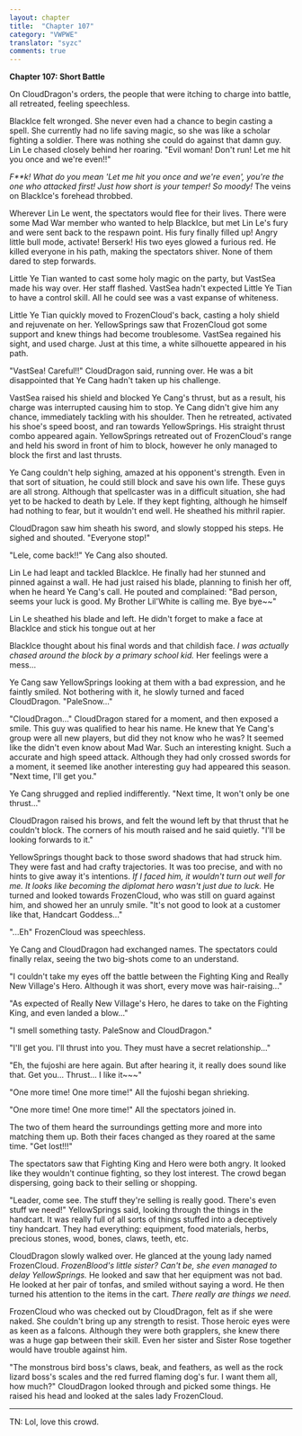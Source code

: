 ```yaml
---
layout: chapter
title:  "Chapter 107"
category: "VWPWE"
translator: "syzc"
comments: true
---
```


**Chapter 107: Short Battle**

On CloudDragon's orders, the people that were itching to charge into battle, all retreated, feeling speechless.

BlackIce felt wronged. She never even had a chance to begin casting a spell. She currently had  no life saving magic, so she was like a scholar fighting a soldier. There was nothing she could do against that damn guy. Lin Le chased closely behind her roaring. "Evil woman! Don't run! Let me hit you once and we're even!!"

*F\*\*k! What do you mean 'Let me hit you once and we're even', you're the one who attacked first! Just how short is your temper! So moody!* The veins on BlackIce's forehead throbbed.

Wherever Lin Le went, the spectators would flee for their lives. There were some Mad War member who wanted to help BlackIce, but met Lin Le's fury and were sent back to the respawn point. His fury finally filled up! Angry little bull mode, activate! Berserk! His two eyes glowed a furious red. He killed everyone in his path, making the spectators shiver. None of them dared to step forwards.

Little Ye Tian wanted to cast some holy magic on the party, but VastSea made his way over. Her staff flashed. VastSea hadn't expected Little Ye Tian to have a control skill. All he could see was a vast expanse of whiteness. 

Little Ye Tian quickly moved to FrozenCloud's back, casting a holy shield and rejuvenate on her. YellowSprings saw that FrozenCloud got some support and knew things had become troublesome. VastSea regained his sight, and used charge. Just at this time, a white silhouette appeared in his path.

"VastSea! Careful!!" CloudDragon said, running over. He was a bit disappointed that Ye Cang hadn't taken up his challenge. 

VastSea raised his shield and blocked Ye Cang's thrust, but as a result, his charge was interrupted causing him to stop. Ye Cang didn't give him any chance, immediately tackling with his shoulder. Then he retreated, activated his shoe's speed boost, and ran towards YellowSprings. His straight thrust combo appeared again. YellowSprings retreated out of FrozenCloud's range and held his sword in front of him to block, however he only managed to block the first and last thrusts. 

Ye Cang couldn't help sighing, amazed at his opponent's strength. Even in that sort of situation, he could still block and save his own life. These guys are all strong. Although that spellcaster was in a difficult situation, she had yet to be hacked to death by Lele. If they kept fighting, although he himself had nothing to fear, but it wouldn't end well. He sheathed his mithril rapier.

CloudDragon saw him sheath his sword, and slowly stopped his steps. He sighed and shouted. "Everyone stop!"

"Lele, come back!!" Ye Cang also shouted.

Lin Le had leapt and tackled BlackIce. He finally had her stunned and pinned against a wall. He had just raised his blade, planning to finish her off, when he heard Ye Cang's call. He pouted and complained: "Bad person, seems your luck is good. My Brother Lil'White is calling me. Bye bye~~"

Lin Le sheathed his blade and left. He didn't forget to make a face at BlackIce and stick his tongue out at her

BlackIce thought about his final words and that childish face. *I was actually chased around the block by a primary school kid.* Her feelings were a mess...

Ye Cang saw YellowSprings looking at them with a bad expression, and he faintly smiled. Not bothering with it, he slowly turned and faced CloudDragon. "PaleSnow..."

"CloudDragon..." CloudDragon stared for a moment, and then exposed a smile. This guy was qualified to hear his name. He knew that Ye Cang's group were all new players, but did they not know who he was? It seemed like the didn't even know about Mad War. Such an interesting knight. Such a accurate and high speed attack. Although they had only crossed swords for a moment, it seemed like another interesting guy had appeared this season. "Next time, I'll get you."

Ye Cang shrugged and replied indifferently. "Next time, It won't only be one thrust..."

CloudDragon raised his brows, and felt the wound left by that thrust that he couldn't block. The corners of his mouth raised and he said quietly. "I'll be looking forwards to it."

YellowSprings thought back to those sword shadows that had struck him. They were fast and had crafty trajectories. It was too precise, and with no hints to give away it's intentions. *If I faced him, it wouldn't turn out well for me. It looks like becoming the diplomat hero wasn't just due to luck.* He turned and looked towards FrozenCloud, who was still on guard against him, and showed her an unruly smile. "It's not good to look at a customer like that, Handcart Goddess..."

"...Eh" FrozenCloud was speechless.

Ye Cang and CloudDragon had exchanged names. The spectators could finally relax, seeing the two big-shots come to an understand. 

"I couldn't take my eyes off the battle between the Fighting King and Really New Village's Hero. Although it was short, every move was hair-raising..."

"As expected of Really New Village's Hero, he dares to take on the Fighting King, and even landed a blow..."

"I smell something tasty. PaleSnow and CloudDragon."

"I'll get you. I'll thrust into you. They must have a secret relationship..."

"Eh, the fujoshi are here again. But after hearing it, it really does sound like that. Get you... Thrust... I like it~~~"

"One more time! One more time!" All the fujoshi began shrieking.

"One more time! One more time!" All the spectators joined in.

The two of them heard the surroundings getting more and more into matching them up. Both their faces changed as they roared at the same time. "Get lost!!!"

The spectators saw that Fighting King and Hero were both angry. It looked like they wouldn't continue fighting, so they lost interest. The crowd began dispersing, going back to their selling or shopping.

"Leader, come see. The stuff they're selling is really good. There's even stuff we need!" YellowSprings said, looking through the things in the handcart. It was really full of all sorts of things stuffed into a deceptively tiny handcart. They had everything: equipment, food materials, herbs, precious stones, wood, bones, claws, teeth, etc. 

CloudDragon slowly walked over. He glanced at the young lady named FrozenCloud. *FrozenBlood's little sister? Can't be, she even managed to delay YellowSprings.* He looked and saw that her equipment was not bad. He looked at her pair of tonfas, and smiled without saying a word. He then turned his attention to the items in the cart. *There really are things we need.*

FrozenCloud who was checked out by CloudDragon, felt as if she were naked. She couldn't bring up any strength to resist. Those heroic eyes were as keen as a falcons. Although they were both grapplers, she knew there was a huge gap between their skill. Even her sister and Sister Rose together would have trouble against him.

"The monstrous bird boss's claws, beak, and feathers, as well as the rock lizard boss's scales and the red furred flaming dog's fur. I want them all, how much?" CloudDragon looked through and picked some things. He raised his head and looked at the sales lady FrozenCloud.

---

TN: Lol, love this crowd.